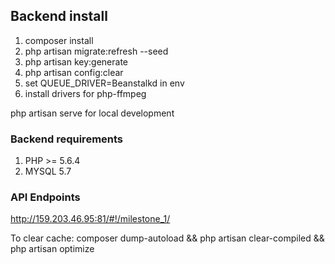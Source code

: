## Backend install ##
1. composer install
2. php artisan migrate:refresh --seed
3. php artisan key:generate
4. php artisan config:clear
4. set QUEUE_DRIVER=Beanstalkd in env
5. install drivers for php-ffmpeg

 php artisan serve for local development

### Backend requirements ###
1. PHP >= 5.6.4
2. MYSQL 5.7

### API Endpoints ###
http://159.203.46.95:81/#!/milestone_1/

To clear cache:
composer dump-autoload && php artisan clear-compiled && php artisan optimize